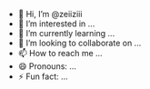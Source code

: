 - 👋 Hi, I’m @zeiiziii
- 👀 I’m interested in ...
- 🌱 I’m currently learning ...
- 💞️ I’m looking to collaborate on ...
- 📫 How to reach me ...
- 😄 Pronouns: ...
- ⚡ Fun fact: ...

<!---
zeiiziii/zeiiziii is a ✨ special ✨ repository because its `README.md` (this file) appears on your GitHub profile.
You can click the Preview link to take a look at your changes.
--->
